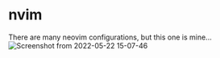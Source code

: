 # nvim
There are many neovim configurations, but this one is mine...
![Screenshot from 2022-05-22 15-07-46](https://user-images.githubusercontent.com/25168308/169687910-9c743789-7b50-49f1-9dac-6037e3a0e259.png)
